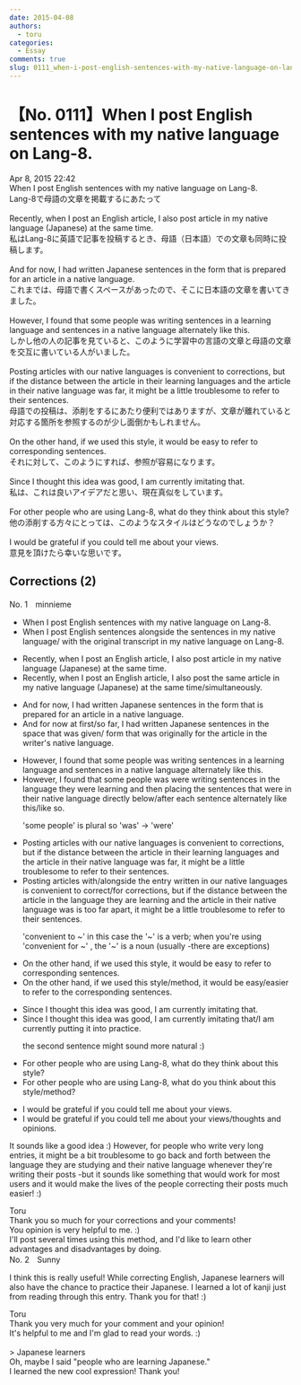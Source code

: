 ```yaml
---
date: 2015-04-08
authors:
  - toru
categories:
  - Essay
comments: true
slug: 0111_when-i-post-english-sentences-with-my-native-language-on-lang-8
---
```


# 【No. 0111】When I post English sentences with my native language on Lang-8.
<div class="date">Apr 8, 2015 22:42</div>
<div id="post"><div id="body_show_ori">
When I post English sentences with my native language on Lang-8.<br/>Lang-8で母語の文章を掲載するにあたって<br/><br/>Recently, when I post an English article, I also post article in my native language (Japanese) at the same time.<br/>私はLang-8に英語で記事を投稿するとき、母語（日本語）での文章も同時に投稿します。<br/><br/>And for now, I had written Japanese sentences in the form that is prepared for an article in a native language.<br/>これまでは、母語で書くスペースがあったので、そこに日本語の文章を書いてきました。<br/><br/>However, I found that some people was writing sentences in a learning language and sentences in a native language alternately like this.<br/>しかし他の人の記事を見ていると、このように学習中の言語の文章と母語の文章を交互に書いている人がいました。<br/><br/>Posting articles with our native languages is convenient to corrections, but if the distance between the article in their learning languages and the article in their native language was far, it might be a little troublesome to refer to their sentences.<br/>母語での投稿は、添削をするにあたり便利ではありますが、文章が離れていると対応する箇所を参照するのが少し面倒かもしれません。<br/><br/>On the other hand, if we used this style, it would be easy to refer to corresponding sentences.<br/>それに対して、このようにすれば、参照が容易になります。<br/><br/>Since I thought this idea was good, I am currently imitating that.<br/>私は、これは良いアイデアだと思い、現在真似をしています。<br/><br/>For other people who are using Lang-8, what do they think about this style?<br/>他の添削する方々にとっては、このようなスタイルはどうなのでしょうか？<br/><br/>I would be grateful if you could tell me about your views.<br/>意見を頂けたら幸いな思いです。
</div></div>

<!-- more -->


## Corrections (2)
<div id="block"><div class="first_name"> No. 1　<span class="just_name">minnieme</span></div><div id="block2">
<ul class="correction_field">
<li class="incorrect">When I post English sentences with my native language on Lang-8.</li>
<li class="corrected correct">
When I post English sentences <span class="f_blue">alongside the sentences in my native language</span>/ with<span class="f_blue"> the original transcript in my </span>native language on Lang-8.
</li>
</ul>
<ul class="correction_field">
<li class="incorrect">Recently, when I post an English article, I also post article in my native language (Japanese) at the same time.</li>
<li class="corrected correct">
Recently, when I post an English article, I also post <span class="f_blue">the same </span>article in my native language (Japanese) at the same time/<span class="f_blue">simultaneously</span>.
</li>
</ul>
<ul class="correction_field">
<li class="incorrect">And for now, I had written Japanese sentences in the form that is prepared for an article in a native language.</li>
<li class="corrected correct">
And <span class="sline">for now </span><span class="f_blue">at first/so far</span>, I had written Japanese sentences <span class="f_blue">in the space that was given/</span> <span class="sline">form</span> that was <span class="f_blue">originally for</span> the article in the writer's native language.
</li>
</ul>
<ul class="correction_field">
<li class="incorrect">However, I found that some people was writing sentences in a learning language and sentences in a native language alternately like this.</li>
<li class="corrected correct">
However, I found that some people<span class="sline"> was</span> <span class="f_blue">were</span> writing sentences <span class="f_blue">in the language they were learning</span> and then placing the sentences <span class="f_blue">that were</span> in their native language <span class="f_blue">directly below/after </span>each sentence <span class="sline">alternately</span> like this/<span class="f_blue">like so</span>.
<p class="correction_comment">'some people' is plural so 'was' -&gt; 'were'</p>
</li>
</ul>
<ul class="correction_field">
<li class="incorrect">Posting articles with our native languages is convenient to corrections, but if the distance between the article in their learning languages and the article in their native language was far, it might be a little troublesome to refer to their sentences.</li>
<li class="corrected correct">
Posting articles <span class="f_blue">with/alongside the entry written</span> in our native languages is convenient to <span class="f_blue">correct/for</span> corrections, but if the distance between the article in the<span class="f_blue"> language they are learning</span> and the article in their native language <span class="sline">was</span><span class="f_blue"> is too far apart</span>, it might be a little troublesome to refer to their sentences.
<p class="correction_comment">'convenient to ~' in this case the '~' is a verb; when you're using 'convenient for ~' , the '~' is a noun (usually -there are exceptions)</p>
</li>
</ul>
<ul class="correction_field">
<li class="incorrect">On the other hand, if we used this style, it would be easy to refer to corresponding sentences.</li>
<li class="corrected correct">
On the other hand, if we used this style/<span class="f_blue">method</span>, it would be easy/<span class="f_blue">easier </span>to refer to<span class="f_blue"> the </span>corresponding sentences.
</li>
</ul>
<ul class="correction_field">
<li class="incorrect">Since I thought this idea was good, I am currently imitating that.</li>
<li class="corrected correct">
Since I thought this idea was good, I am currently imitating that/<span class="f_blue">I am currently putting it into practice.</span>
<p class="correction_comment">the second sentence might sound more natural :)</p>
</li>
</ul>
<ul class="correction_field">
<li class="incorrect">For other people who are using Lang-8, what do they think about this style?</li>
<li class="corrected correct">
For other people who are using Lang-8, what do <span class="f_blue">you</span> think about this style/<span class="f_blue">method</span>?
</li>
</ul>
<ul class="correction_field">
<li class="incorrect">I would be grateful if you could tell me about your views.</li>
<li class="corrected correct">
I would be grateful if you could tell me about your views/<span class="f_blue">thoughts and opinions.</span>
</li>
</ul>
<p class="comment_small">
 It sounds like a good idea :) However, for people who write very long entries, it might be a bit troublesome to go back and forth between the language they are studying and their native language whenever they're writing their posts -but it sounds like something that would work for most users and it would make the lives of the people correcting their posts much easier! :)
</p>

</div><div class="name"><span class="just_name">Toru</span><br>
Thank you so much for your corrections and your comments!<br/>You opinion is very helpful to me. :)<br/>I'll post several times using this method, and I'd like to learn other advantages and disadvantages by doing.
</div>
</div>
<div id="block"><div class="first_name"> No. 2　<span class="just_name">Sunny</span></div><div id="block2">
<p class="comment_small">
 I think this is really useful! While correcting English, Japanese learners will also have the chance to practice their Japanese. I learned a lot of kanji just from reading through this entry. Thank you for that! :)
</p>

</div><div class="name"><span class="just_name">Toru</span><br>
Thank you very much for your comment and your opinion!<br/>It's helpful to me and I'm glad to read your words. :)<br/><br/>&gt; Japanese learners<br/>Oh, maybe I said "people who are learning Japanese."<br/>I learned the new cool expression! Thank you!
</div>
</div>
